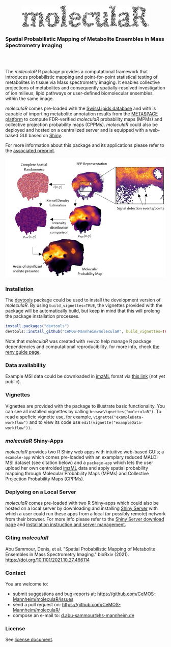 

<p align="center"><img src="extras/moleculaR-icon1.svg" width="400"></p>

### Spatial Probabilistic Mapping of Metabolite Ensembles in Mass Spectrometry Imaging

<br />
<br />

The _moleculaR_ R package provides a computational framework that introduces probabilistic mapping
and point-for-point statistical testing of metabolites in tissue via Mass spectrometry imaging.
It enables collective projections of metabolites and consequently spatially-resolved investigation
of ion milieus, lipid pathways or user-defined biomolecular ensembles within the same image.

_moleculaR_ comes pre-loaded with the [SwissLipids database](https://www.swisslipids.org) and with is capable of importing metabolite annotation results from the [METASPACE platform](https://metaspace2020.eu/) to compute FDR-verified _moleculaR_ probability maps (MPMs) and collective projection probability maps (CPPMs). _moleculaR_ could also be deployed and hosted on a centralized server and is equipped with a web-based GUI based on [Shiny](https://www.rdocumentation.org/packages/Shiny/versions/1.7.1). 

For more information about this package and its applications please refer to the [associated preprint](https://doi.org/10.1101/2021.10.27.466114). 

<p align="center"><img src="extras/package.jpg" width="680"></p>

### Installation

The [devtools](https://cran.r-project.org/web/packages/devtools/index.html) package could be used to install the development version of _moleculaR_. By using `build_vignettes=TRUE`, the vignettes provided with the package will be automatically build, but keep in mind that this will prolong the package installation processes. 

```r
install.packages("devtools")
devtools::install_github("CeMOS-Mannheim/moleculaR", build_vignettes=TRUE)
```
Note that _moleculaR_ was created with `renv`to help manage R package dependencies and computational reproducibility. for more info, check [the renv guide page](https://rstudio.github.io/renv/articles/renv.html). 

### Data availability

Example MSI data could be downloaded in [imzML](https://ms-imaging.org/imzml/) fomat via [this link](https://metaspace2020.eu/project/abusammour-2021) (not yet public). 

### Vignettes

Vignettes are provided with the package to illustrate basic functionality. You can see all installed vignettes by calling `browseVignettes("moleculaR")`. To read a speficic vignette use, for example, `vignette("exampleData-workflow")` and to view its code use `edit(vignette("exampleData-workflow"))`. 

### _moleculaR_ Shiny-Apps

_moleculaR_ provides two R Shiny web apps with intuitive web-based GUIs; a `example-app` which comes pre-loaded with an examplary reduced MALDI MSI dataset (see citation below) and a `package-app` which lets the user upload her own centroided [imzML](https://ms-imaging.org/imzml/) data and apply spatial probability mapping through Molecular Probability Maps (MPMs) and Collective Projection Probability Maps (CPPMs). 

### Deplyoing on a Local Server

_moleculaR_ comes pre-loaded with two R Shiny-apps which could also be hosted on a local server by downloading and installing [Shiny Server](https://www.rstudio.com/products/Shiny/Shiny-server/) with which a user could run these apps from a local (or possibly remote) network from their browser. For more info please refer to the [Shiny Server download page](https://www.rstudio.com/products/Shiny/download-server/) and [installation instruction and server management](https://docs.rstudio.com/Shiny-server/#installation). 


### Citing _moleculaR_

Abu Sammour, Denis, et al. "Spatial Probabilistic Mapping of Metabolite Ensembles in Mass Spectrometry Imaging." bioRxiv (2021). https://doi.org/10.1101/2021.10.27.466114 


### Contact

You are welcome to:

* submit suggestions and bug-reports at: <https://github.com/CeMOS-Mannheim/moleculaR/issues>
* send a pull request on: <https://github.com/CeMOS-Mannheim/moleculaR/>
* compose an e-mail to: <d.abu-sammour@hs-mannheim.de>

### License

See [license document](LICENSE.md).


